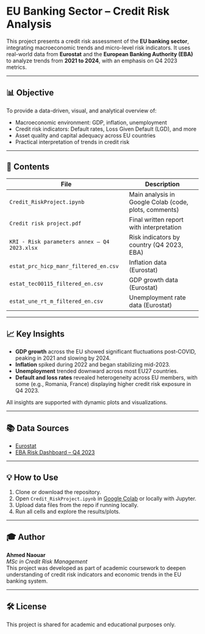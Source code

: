 # EU Banking Sector – Credit Risk Analysis

This project presents a credit risk assessment of the **EU banking sector**, integrating macroeconomic trends and micro-level risk indicators. It uses real-world data from **Eurostat** and the **European Banking Authority (EBA)** to analyze trends from **2021 to 2024**, with an emphasis on Q4 2023 metrics.

---

## 📊 Objective

To provide a data-driven, visual, and analytical overview of:
- Macroeconomic environment: GDP, inflation, unemployment
- Credit risk indicators: Default rates, Loss Given Default (LGD), and more
- Asset quality and capital adequacy across EU countries
- Practical interpretation of trends in credit risk

---

## 📁 Contents

| File | Description |
|------|-------------|
| `Credit_RiskProject.ipynb` | Main analysis in Google Colab (code, plots, comments) |
| `Credit risk project.pdf` | Final written report with interpretation |
| `KRI - Risk parameters annex – Q4 2023.xlsx` | Risk indicators by country (Q4 2023, EBA) |
| `estat_prc_hicp_manr_filtered_en.csv` | Inflation data (Eurostat) |
| `estat_tec00115_filtered_en.csv` | GDP growth data (Eurostat) |
| `estat_une_rt_m_filtered_en.csv` | Unemployment rate data (Eurostat) |

---

## 📈 Key Insights

- **GDP growth** across the EU showed significant fluctuations post-COVID, peaking in 2021 and slowing by 2024.
- **Inflation** spiked during 2022 and began stabilizing mid-2023.
- **Unemployment** trended downward across most EU27 countries.
- **Default and loss rates** revealed heterogeneity across EU members, with some (e.g., Romania, France) displaying higher credit risk exposure in Q4 2023.

All insights are supported with dynamic plots and visualizations.

---

## 📚 Data Sources

- [Eurostat](https://ec.europa.eu/eurostat/data/database)
- [EBA Risk Dashboard – Q4 2023](https://www.eba.europa.eu/risk-analysis-and-data/risk-dashboard)

---

## 💡 How to Use

1. Clone or download the repository.
2. Open `Credit_RiskProject.ipynb` in [Google Colab](https://colab.research.google.com/) or locally with Jupyter.
3. Upload data files from the repo if running locally.
4. Run all cells and explore the results/plots.

---

## 🎓 Author

**Ahmed Naouar**  
_MSc in Credit Risk Management_  
This project was developed as part of academic coursework to deepen understanding of credit risk indicators and economic trends in the EU banking system.

---

## 🛠️ License

This project is shared for academic and educational purposes only.

